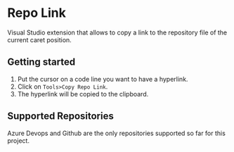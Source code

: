 # Repo Link
Visual Studio extension that allows to copy a link to the repository file of the current caret position.

## Getting started
 1. Put the cursor on a code line you want to have a hyperlink.
 1. Click on `Tools>Copy Repo Link`.
 1. The hyperlink will be copied to the clipboard.

## Supported Repositories
Azure Devops and Github are the only repositories supported so far for this project.

